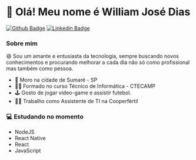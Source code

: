 # 👋 Olá! Meu nome é William José Dias

[![Github Badge](https://img.shields.io/badge/-Github-000?style=flat-square&logo=Github&logoColor=white&link=https://github.com/williamwjd)](https://github.com/williamwjd)
[![Linkedin Badge](https://img.shields.io/badge/-LinkedIn-blue?style=flat-square&logo=Linkedin&logoColor=white&link=https://www.linkedin.com/in/william-jos%C3%A9-dias-641820148/)](https://www.linkedin.com/in/william-jos%C3%A9-dias-641820148/)

### Sobre mim
<p>😄 Sou um amante e entusiasta da tecnologia, sempre buscando novos conhecimentos e procurando melhorar a cada dia não só como profissional mas também como pessoa.</p>

- 📍 Moro na cidade de Sumaré - SP
- 👨‍🎓 Formado no curso Técnico de Informática - CTECAMP
- 🕹 Gosto de jogar video-game e assistir futebol.
- 👨‍💼 Trabalho como Assistente de TI na Cooperfértil


### 💻 Estudando no momento
- NodeJS
- React Native
- React
- JavaScript
